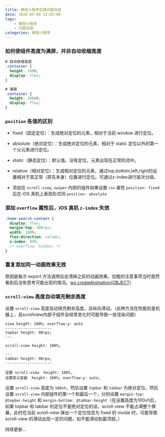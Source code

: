 ```yaml
---
title: 微信小程序实践问题总结
date: 2018-05-09 21:03:06
tags:
    - 微信小程序
    - 问题总结
categories: 微信小程序
---
```


### 如何使组件高度为满屏，并非自动收缩高度

```css
# 自动收缩高度
.container {
  height: 100%;
  display: flex;
} 

# 满屏
.container {
  height: 100vh;
  display: flex;
} 
```

<!-- more -->

### `position` 各值的区别

- fixed（固定定位）：生成绝对定位的元素，相对于当前 window 进行定位。
- absolute（绝对定位）：生成绝对定位的元素，相对于 static 定位以外的第一个父元素进行定位。
- static（静态定位）：默认值。没有定位，元素出现在正常的流中。
- relative（相对定位）：生成相对定位的元素，通过top,bottom,left,right的设置相对于其正常（原先本身）位置进行定位。可通过z-index进行层次分级。

- 添加在 `scroll-view`, `swiper` 内部的组件如果设置 `css` 属性 `position: fixed` 后在 iOS 真机上表现形式同 `position: absolute`

### 添加 `overflow` 属性后，iOS 真机 `z-index` 失效

```css
.home-search-content {
  display: flex;
  margin-top: 300rpx;
  width: 100%;
  flex-direction: column;
  z-index: 999;
  /* overflow: hidden; */
}
```

### 重复添加同一动画效果无效

原因是每次 export 方法调用后会清掉之前的动画效果。加粗的注意事项当时竟然看到后没有思考可能出现的情况。[wx.createAnimation(OBJECT)](https://mp.weixin.qq.com/debug/wxadoc/dev/api/api-animation.html#wxcreateanimationobject)

###  `scroll-view` 高度自动填充剩余高度

设置 `scroll-view` 高度自动填充剩余高度，且纵向滑动。（此种方法在性能较差机器上，且scrollview内部子组件会经常变化时可能导致一些渲染问题）

```
view height: 100%; overflow-y: auto
---------------------
topbar height: 98rpx;
---

scroll-view height: 100%;

---
tabbar height: 98rpx;
---------------------

设置 scroll-view  height: 100%,
设置其父容器  height: 100%; overflow-y: auto; 
```

设置 `scroll-view` 高度为 `100vh`，然后设置 `topbar` 和 `tabbar` 为绝对定位。然后设置 `scroll-view` 内部组件的第一个和最后一个，分别设置 `margin-top: @topbar-height` 和 `margin-bottom: @tabbar-height`（在设置高度为100vh后，如果 topbar 和 tabbar 的定位不是绝对定位的话，scroll-view 不能占满整个屏幕，此时在当前 scroll-view 弹出一个定位信息为 fixed 的 modal 时，可能导致 scroll-view 的滑动出现一定的问题，如不能滑动到最顶部。）



持续更新...